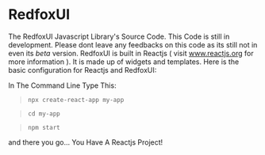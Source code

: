 # RedfoxUI
The RedfoxUI Javascript Library's Source Code. This Code is still in development. Please dont leave any feedbacks on this code as its still not in even its *beta* version. RedfoxUI is built in Reactjs ( visit www.reactjs.org for more information ). It is made up of widgets and templates. Here is the basic configuration for Reactjs and RedfoxUI:

In The Command Line Type This:

> `npx create-react-app my-app`

> `cd my-app`

> `npm start` 

and there you go... You Have A Reactjs Project!
